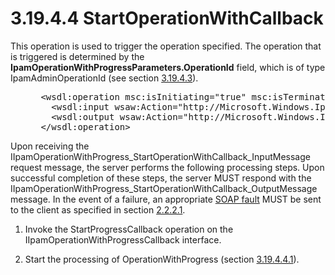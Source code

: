 <html dir="LTR" xmlns:mshelp="http://msdn.microsoft.com/mshelp" xmlns:ddue="http://ddue.schemas.microsoft.com/authoring/2003/5" xmlns:xlink="http://www.w3.org/1999/xlink" xmlns:tool="http://www.microsoft.com/tooltip">
 <body>
 <div id="header">
 <h1 class="heading">3.19.4.4 StartOperationWithCallback</h1>
 </div>
 <div id="mainSection">
 <div id="mainBody">
 <div id="allHistory" class="saveHistory"></div>
 <div id="sectionSection0" class="section" name="collapseableSection">
 

<p>This operation is used to trigger the operation specified.
The operation that is triggered is determined by the <b>IpamOperationWithProgressParameters.OperationId</b>
field, which is of type IpamAdminOperationId (see section <a href="77458a6a-b93c-4250-9ad1-6e784e426a8b.md">3.19.4.3</a>).</p>

<dl>
<dd>
<div><pre> &lt;wsdl:operation msc:isInitiating=&quot;true&quot; msc:isTerminating=&quot;false&quot; name=&quot;StartOperationWithCallback&quot;&gt;
   &lt;wsdl:input wsaw:Action=&quot;http://Microsoft.Windows.Ipam/IIpamOperationWithProgress/StartOperationWithCallback&quot; message=&quot;ipam:IIpamOperationWithProgress_StartOperationWithCallback_InputMessage&quot; /&gt;
   &lt;wsdl:output wsaw:Action=&quot;http://Microsoft.Windows.Ipam/IIpamOperationWithProgress/StartOperationWithCallbackResponse&quot; message=&quot;ipam:IIpamOperationWithProgress_StartOperationWithCallback_OutputMessage&quot; /&gt;
 &lt;/wsdl:operation&gt;
</pre></div>
</dd></dl>

<p>Upon receiving the
IIpamOperationWithProgress_StartOperationWithCallback_InputMessage request
message, the server performs the following processing steps. Upon successful
completion of these steps, the server MUST respond with the IIpamOperationWithProgress_StartOperationWithCallback_OutputMessage
message. In the event of a failure, an appropriate <a href="21b4a631-8f28-420f-822f-c5f879d5046e.md#gt_ec8728a8-1a75-426f-8767-aa1932c7c19f">SOAP fault</a> MUST be sent to
the client as specified in section <a href="a90ad88d-2468-4ac1-bbb9-8f921d15bbc8.md">2.2.2.1</a>.</p>

<ol><li><p><span> </span>Invoke the
StartProgressCallback operation on the IIpamOperationWithProgressCallback
interface.</p>

</li><li><p><span> </span>Start the
processing of OperationWithProgress (section <a href="10dc3de9-c849-4d9d-b620-caf15570f9b0.md">3.19.4.4.1</a>).</p>

</li></ol>
 </div>
 </div>
 </div>
 </body>
</html>